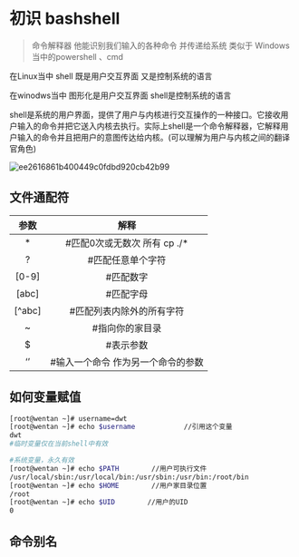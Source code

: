 <div style='display: none'>
  Date: 2022-01-15 20:15:35
  LastEditors: gyg
  LastEditTime: 2022-01-15 20:28:43
  FilePath: \test\1_11@bashshell.mm.md
</div>

# 初识 bashshell

> 命令解释器 他能识别我们输入的各种命令 并传递给系统
类似于 Windows 当中的powershell 、cmd

在Linux当中 shell 既是用户交互界面 又是控制系统的语言

在winodws当中 图形化是用户交互界面 shell是控制系统的语言

shell是系统的用户界面，提供了用户与内核进行交互操作的一种接口。它接收用户输入的命令并把它送入内核去执行。实际上shell是一个命令解释器，它解释用户输入的命令并且把用户的意图传达给内核。(可以理解为用户与内核之间的翻译官角色)

![ee2616861b400449c0fdbd920cb42b99](https://s2.loli.net/2022/01/15/GeakCXvFSxTYQPi.png)

## 文件通配符

|  参数  |                解释                |
| :----: | :--------------------------------: |
|   *    | #匹配0次或无数次 所有    cp   ./*  |
|   ?    |         #匹配任意单个字符          |
| [0-9]  |             #匹配数字              |
| [abc]  |             #匹配字母              |
| [^abc] |     #匹配列表内除外的所有字符      |
|   ~    |          #指向你的家目录           |
|   $    |             #表示参数              |
|   ‘’   | #输入一个命令 作为另一个命令的参数 |

## 如何变量赋值

```bash
[root@wentan ~]# username=dwt
[root@wentan ~]# echo $username            //引用这个变量
dwt
#临时变量仅在当前shell中有效

#系统变量，永久有效
[root@wentan ~]# echo $PATH        //用户可执行文件
/usr/local/sbin:/usr/local/bin:/usr/sbin:/usr/bin:/root/bin
[root@wentan ~]# echo $HOME        //用户家目录位置
/root
[root@wentan ~]# echo $UID        //用户的UID
0
```

## 命令别名

